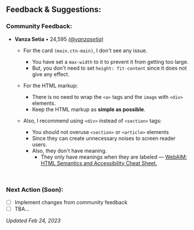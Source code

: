## Feedback & Suggestions:
### Community Feedback:

- **Vanza Setia** • 24,595 [_(@vanzasetia)_](https://github.com/vanzasetia)

  - For the card `(main.ctn-main)`, I don't see any issue. 
    - You have set a `max-width` to it to prevent it from getting too large. 
    - But, you don't need to set `height: fit-content` since it does not give any effect.

  - For the HTML markup:
    - There is no need to wrap the `<a>` tags and the `image` with `<div>` elements. 
    - Keep the HTML markup as **simple as possible**.

  - Also, I recommend using `<div>` instead of `<section>` tags: 
    - You should not overuse `<section>` or `<article>` elements
    - Since they can create unnecessary noises to screen reader users. 
    - Also, they don't have meaning. 
      - They only have meanings when they are labeled — [ WebAIM: HTML Semantics and Accessibility Cheat Sheet.](https://webaim.org/resources/htmlcheatsheet/)


<br>

### Next Action (Soon):
- [ ] Implement changes from community feedback
- [ ] TBA...

_Updated Feb 24, 2023_